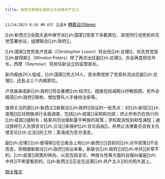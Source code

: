```yaml
---
title: 新西兰新联合政府正在远离共产主义
---
```

`11/24/2023 8:16 AM UTC 正道木` [轉載自GNews](https://gnews.org/articles/2032312)

[[zh:新西兰]]全国大选中保守派[[zh:国家]]党拿下多数席位，该党同行动党和优先党签署协议，组建联合[[zh:政府]]。

[[zh:国家]]党党首卢克森（Christopher Luxon）将出任[[zh:总理]]，优先党党首[[zh:彼得斯]]（Winston Peters）除了再次出任副[[zh:总理]]，亦会再度担任外长。西摩（Seymour）将担任新设立的监管部长。

新内阁由20人组成，[[zh:国家]]党占14人，其余两党除了党首轮流出任副[[zh:总理]]，还各占三个内阁职位。

卢克森承诺新[[zh:政府]]将会重建[[zh:经济]]，措施包括减税以纾解民困，另外会精简[[zh:政府]]架构、增加警队人手维持治安等。

值得关注的是[[zh:新西兰]]新联合[[zh:政府]]协议的一些亮点：对[[zh:新冠]][[zh:疫情]]应对措施进行全面调查，包括[[zh:疫苗]]采购和功效；终止所有仍在执行的[[zh:疫苗]]强制令；结束共同治理和基于种族的政策；学校取消性别和性课程；通过排除引入仇恨言论[[zh:立法]]来保护[[zh:言论自由]]，并停止法律委员会有关仇恨言论[[zh:立法]]的工作；英语成为官方语言。

副[[zh:总理]][[zh:彼得斯]]在记者会上称[[zh:新西兰]]目前的[[zh:对华政策]]不会改变。但根据新联合[[zh:政府]]协议来看，新联合[[zh:政府]]对[[zh:中共]]非常不利。[[zh:疫苗]]政策的转向，以及包括言论、种族与性等方面的自我纠偏是[[zh:中共]]不希望看到的。[[zh:新西兰]]正走在远离[[zh:共产主义]]的光明大道上。

[相关推文](https://x.com/TheZeitgeistNZ/status/1727832436367892915?s=20)
